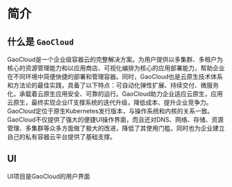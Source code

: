 # 简介

## 什么是 `GaoCloud`

GaoCloud是一个企业级容器云的完整解决方案。为用户提供以多集群、多租户为核心的资源管理能力和以应用商店、可视化编排为核心的应用部署能力，帮助企业在不同环境中简便快捷的部署和管理容器。同时，GaoCloud也是云原生技术体系和方法论的最佳实践，具备了以下特点：可自动化弹性扩展、持续交付、微服务化，承载着云原生应用安全、可靠的运行。GaoCloud助力企业适应云原生，应用云原生，最终实现企业IT支撑系统的迭代升级，降低成本、提升企业竞争力。GaoCloud定位于原生Kubernetes发行版本，与操作系统和内核的关系一致。GaoCloud不仅提供了强大的便捷UI操作界面，而且还对DNS、网络、存储、资源管理、多集群等众多方面做了极大的改进，降低了其使用门槛，同时也为企业建立自己的私有容器云平台提供了基础支撑。

## UI

UI项目是GaoCloud的用户界面

